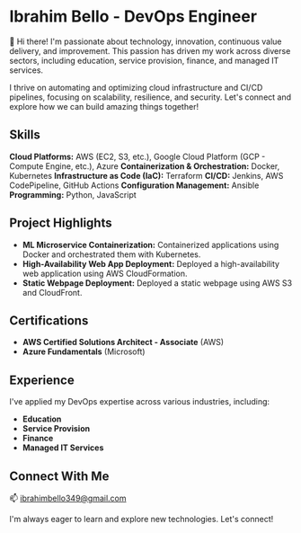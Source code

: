 # Ibrahim Bello - DevOps Engineer

👋 Hi there! I'm passionate about technology, innovation, continuous value delivery, and improvement.  This passion has driven my work across diverse sectors, including education, service provision, finance, and managed IT services.

I thrive on automating and optimizing cloud infrastructure and CI/CD pipelines, focusing on scalability, resilience, and security.  Let's connect and explore how we can build amazing things together!

## Skills

**Cloud Platforms:** AWS (EC2, S3, etc.), Google Cloud Platform (GCP - Compute Engine, etc.), Azure
**Containerization & Orchestration:** Docker, Kubernetes
**Infrastructure as Code (IaC):** Terraform
**CI/CD:** Jenkins, AWS CodePipeline, GitHub Actions
**Configuration Management:** Ansible
**Programming:** Python, JavaScript

## Project Highlights

* **ML Microservice Containerization:** Containerized applications using Docker and orchestrated them with Kubernetes.
* **High-Availability Web App Deployment:** Deployed a high-availability web application using AWS CloudFormation.
* **Static Webpage Deployment:** Deployed a static webpage using AWS S3 and CloudFront. 


## Certifications

* **AWS Certified Solutions Architect - Associate** (AWS)
* **Azure Fundamentals** (Microsoft)

## Experience

I've applied my DevOps expertise across various industries, including:

* **Education**
* **Service Provision**
* **Finance**
* **Managed IT Services**

## Connect With Me

📫  ibrahimbello349@gmail.com


I'm always eager to learn and explore new technologies. Let's connect!
